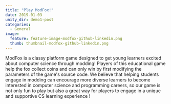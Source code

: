 ```yaml
---
title: "Play ModFox!"
date: 2019-01-03
unity_dir: demo1-post
categories:
  - General
image:
  feature: feature-image-modfox-github-linkedin.png
  thumb: thumbnail-modfox-github-linkedin.png
---
```


ModFox is a classy platform game designed to get young learners excited about computer science through modding! Players of this educational game help the fox collect coins and can only win by first modifying the parameters of the game's source code. We believe that helping students engage in modding can encourage more diverse learners to become interested in computer science and programming careers, so our game is not only fun to play but also a great way for players to engage in a unique and supportive CS learning experience !
